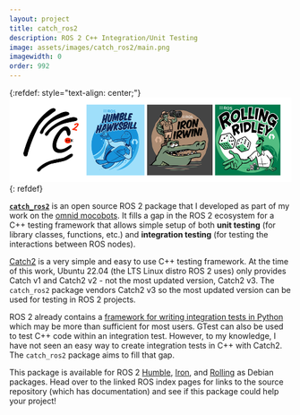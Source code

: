 ```yaml
---
layout: project
title: catch_ros2
description: ROS 2 C++ Integration/Unit Testing
image: assets/images/catch_ros2/main.png
imagewidth: 0
order: 992
---
```


{:refdef: style="text-align: center;"}
![catch_ros2](/assets/images/catch_ros2/main_cropped.png)
{: refdef}

[**`catch_ros2`**](https://index.ros.org/p/catch_ros2/#rolling) is an open source ROS 2 package that I developed as part of my work on the [omnid mocobots](/projects/omnid-mocobots). It fills a gap in the ROS 2 ecosystem for a C++ testing framework that allows simple setup of both **unit testing** (for library classes, functions, etc.) and **integration testing** (for testing the interactions between ROS nodes). 

[Catch2](https://github.com/catchorg/Catch2) is a very simple and easy to use C++ testing framework. At the time of this work, Ubuntu 22.04 (the LTS Linux distro ROS 2 uses) only provides Catch v1 and Catch2 v2 - not the most updated version, Catch2 v3. The `catch_ros2` package vendors Catch2 v3 so the most updated version can be used for testing in ROS 2 projects.

ROS 2 already contains a [framework for writing integration tests in Python](https://github.com/ros2/launch/tree/rolling/launch_testing) which may be more than sufficient for most users. GTest can also be used to test C++ code within an integration test. However, to my knowledge, I have not seen an easy way to create integration tests in C++ with Catch2. The `catch_ros2` package aims to fill that gap.

This package is available for ROS 2 [Humble](https://index.ros.org/p/catch_ros2/#humble), [Iron](https://index.ros.org/p/catch_ros2/#iron), and [Rolling](https://index.ros.org/p/catch_ros2/#rolling) as Debian packages. Head over to the linked ROS index pages for links to the source repository (which has documentation) and see if this package could help your project!